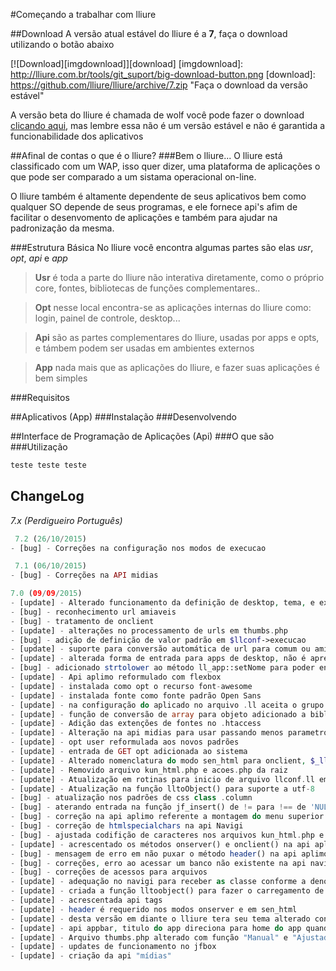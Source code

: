 #Começando a trabalhar com lliure

##Download
A versão atual estável do lliure é a **7**, faça o download utilizando o botão abaixo

[![Download][imgdownload]][download]
[imgdownload]: http://lliure.com.br/tools/git_suport/big-download-button.png
[download]: https://github.com/lliure/lliure/archive/7.zip "Faça o download da versão estável"

[clicando aqui]:https://github.com/lliure/lliure-wolf/archive/master.zip
A versão beta do lliure é chamada de wolf você pode fazer o download [clicando aqui], mas lembre essa não é um versão estável e não é garantida a funcionabilidade dos aplicativos

##Afinal de contas o que é o lliure?
###Bem o lliure...
O lliure está classificado com um WAP, isso quer dizer, uma plataforma de aplicações o que pode ser comparado a um sistama operacional on-line.

O lliure também é altamente dependente de seus aplicativos bem como qualquer SO depende de seus programas, e ele fornece api's afim de facilitar o desenvomento de aplicações e também para ajudar na padronização da mesma.

###Estrutura Básica
No lliure você encontra algumas partes são elas *usr*, *opt*, *api* e *app*

>**Usr** é toda a parte do lliure não interativa diretamente, como o próprio core, fontes, bibliotecas de funções complementares..

>**Opt** nesse local encontra-se as aplicações internas do lliure como: login, painel de controle, desktop...

>**Api** são as partes complementares do lliure, usadas por apps e opts, e támbem podem ser usadas em ambientes externos

>**App** nada mais que as aplicações do lliure, e fazer suas aplicações é bem simples


###Requisitos

##Aplicativos (App)
###Instalação
###Desenvolvendo


##Interface de Programação de Aplicações (Api)
###O que são
###Utilização

```php
teste teste teste
```

## ChangeLog 
*7.x (Perdigueiro Português)*

```php
 7.2 (26/10/2015)
- [bug] - Correções na configuração nos modos de execucao

 7.1 (06/10/2015)
- [bug] - Correções na API midias

7.0 (09/09/2015)
- [update] - Alterado funcionamento da definição de desktop, tema, e execução agora por grupo de usuário
- [bug] - reconhecimento url amiaveis
- [bug] - tratamento de onclient
- [update] - alterações no processamento de urls em thumbs.php
- [bug] - adição de definição de valor padrão em $llconf->execucao
- [update] - suporte para conversão automática de url para comum ou amigavel
- [update] - alterada forma de entrada para apps de desktop, não é apresentado o ?app na url
- [bug] - adicionado strtolower ao método ll_app::setNome para poder entrar valores em maiúsculo
- [update] - Api aplimo reformulado com flexbox
- [update] - instalada como opt o recurso font-awesome
- [update] - instalada fonte como fonte padrão Open Sans
- [update] - na configuração do aplicado no arquivo .ll aceita o grupo que pode acessar o app ex: <seguranca>admin</seguranca>
- [update] - função de conversão de array para objeto adicionado a biblioteca jf
- [update] - Adição das extenções de fontes no .htaccess
- [update] - Alteração na api midias para usar passando menos parametros
- [update] - opt user reformulada aos novos padrões
- [update] - entrada de GET opt adicionada ao sistema
- [update] - Alterado nomenclatura do modo sen_html para onclient, $_ll['sen_html'] foi mantida por compatibilidade
- [update] - Removido arquivo kun_html.php e acoes.php da raiz
- [update] - Atualização em rotinas para inicio de arquivo llconf.ll em utf-8
- [update] - Atualização na função lltoObject() para suporte a utf-8
- [bug] - atualização nos padrões de css class .column
- [bug] - aterando entrada na função jf_insert() de != para !== de 'NULL'
- [bug] - correção na api aplimo referente a montagem do menu superior na função hc_menu()
- [bug] - correção de htmlspecialchars na api Navigi 
- [bug] - ajustada codifição de caracteres nos arquivos kun_html.php e funcoes.js
- [update] - acrescentado os métodos onserver() e onclient() na api aplimo
- [bug] - mensagem de erro em não puxar o método header() na api aplimo
- [bug] - correções, erro ao acessar um banco não existente na api navigi
- [bug] - correções de acessos para arquivos
- [update] - adequação no navigi para receber as classe conforme a denominação das etiquetas
- [update] - criada a função lltoobject() para fazer o carregamento de arquivos ll
- [update] - acrescentada api tags
- [update] - header é requerido nos modos onserver e em sen_html
- [update] - desta versão em diante o lliure tera seu tema alterado conforme a versão corrente
- [update] - api appbar, titulo do app direciona para home do app quando logado como dev ou adm
- [update] - Arquivo thumbs.php alterado com função "Manual" e "Ajustado"
- [update] - updates de funcionamento no jfbox
- [update] - criação da api "mídias"
```

